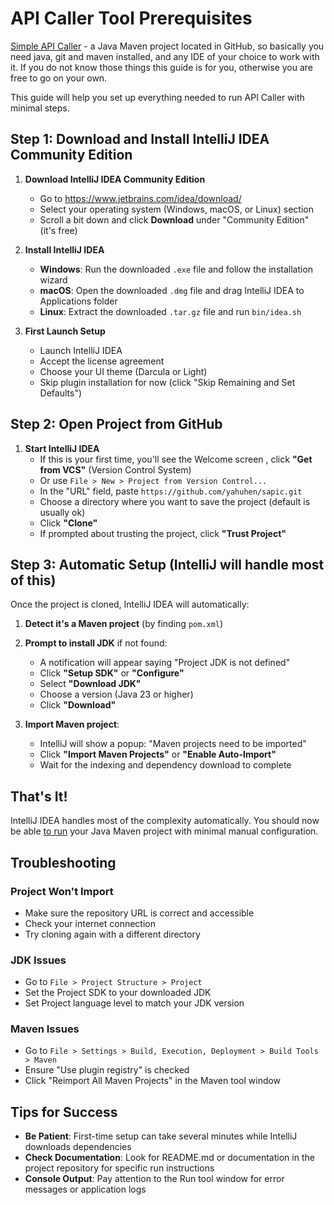# API Caller Tool Prerequisites

[Simple API Caller](README.md) - a Java Maven project located in GitHub, so basically you need java, git and maven installed, 
and any IDE of your choice to work with it. If you do not know those things this guide is for you, otherwise
you are free to go on your own.

This guide will help you set up everything needed to run API Caller with minimal steps.

## Step 1: Download and Install IntelliJ IDEA Community Edition

1. **Download IntelliJ IDEA Community Edition**
   - Go to https://www.jetbrains.com/idea/download/
   - Select your operating system (Windows, macOS, or Linux) section
   - Scroll a bit down and click **Download** under "Community Edition" (it's free)

2. **Install IntelliJ IDEA**
   - **Windows**: Run the downloaded `.exe` file and follow the installation wizard
   - **macOS**: Open the downloaded `.dmg` file and drag IntelliJ IDEA to Applications folder
   - **Linux**: Extract the downloaded `.tar.gz` file and run `bin/idea.sh`

3. **First Launch Setup**
   - Launch IntelliJ IDEA
   - Accept the license agreement
   - Choose your UI theme (Darcula or Light)
   - Skip plugin installation for now (click "Skip Remaining and Set Defaults")

## Step 2: Open Project from GitHub

1. **Start IntelliJ IDEA**
   - If this is your first time, you'll see the Welcome screen , click **"Get from VCS"** (Version Control System)
   - Or use `File > New > Project from Version Control...`
   - In the "URL" field, paste `https://github.com/yahuhen/sapic.git`
   - Choose a directory where you want to save the project (default is usually ok)
   - Click **"Clone"**
   - If prompted about trusting the project, click **"Trust Project"**

## Step 3: Automatic Setup (IntelliJ will handle most of this)

Once the project is cloned, IntelliJ IDEA will automatically:

1. **Detect it's a Maven project** (by finding `pom.xml`)
2. **Prompt to install JDK** if not found:
   - A notification will appear saying "Project JDK is not defined"
   - Click **"Setup SDK"** or **"Configure"**
   - Select **"Download JDK"**
   - Choose a version (Java 23 or higher)
   - Click **"Download"**

3. **Import Maven project**:
   - IntelliJ will show a popup: "Maven projects need to be imported"
   - Click **"Import Maven Projects"** or **"Enable Auto-Import"**
   - Wait for the indexing and dependency download to complete

## That's It!

IntelliJ IDEA handles most of the complexity automatically.
You should now be able [to run](README.md#basic-usage-template-based) your Java Maven project with minimal manual configuration.



## Troubleshooting

### Project Won't Import
- Make sure the repository URL is correct and accessible
- Check your internet connection
- Try cloning again with a different directory

### JDK Issues
- Go to `File > Project Structure > Project`
- Set the Project SDK to your downloaded JDK
- Set Project language level to match your JDK version

### Maven Issues
- Go to `File > Settings > Build, Execution, Deployment > Build Tools > Maven`
- Ensure "Use plugin registry" is checked
- Click "Reimport All Maven Projects" in the Maven tool window

## Tips for Success

- **Be Patient**: First-time setup can take several minutes while IntelliJ downloads dependencies
- **Check Documentation**: Look for README.md or documentation in the project repository for specific run instructions
- **Console Output**: Pay attention to the Run tool window for error messages or application logs

